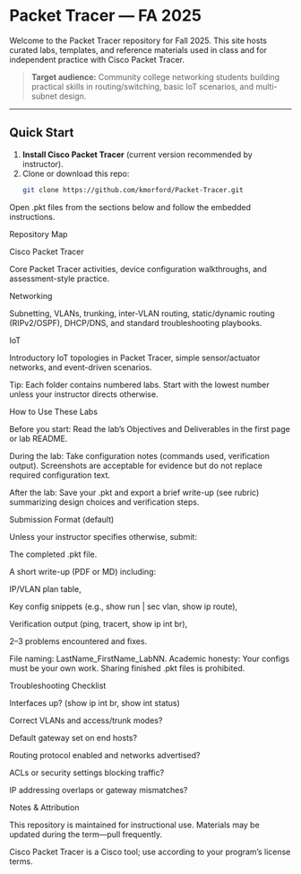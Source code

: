 # Packet Tracer — FA 2025

Welcome to the Packet Tracer repository for Fall 2025. This site hosts curated labs, templates, and reference materials used in class and for independent practice with Cisco Packet Tracer.

> **Target audience:** Community college networking students building practical skills in routing/switching, basic IoT scenarios, and multi-subnet design.

---

## Quick Start

1. **Install Cisco Packet Tracer** (current version recommended by instructor).
2. Clone or download this repo:
   ```bash
   git clone https://github.com/kmorford/Packet-Tracer.git
Open .pkt files from the sections below and follow the embedded instructions.

Repository Map

Cisco Packet Tracer

Core Packet Tracer activities, device configuration walkthroughs, and assessment-style practice.

Networking

Subnetting, VLANs, trunking, inter-VLAN routing, static/dynamic routing (RIPv2/OSPF), DHCP/DNS, and standard troubleshooting playbooks.

IoT

Introductory IoT topologies in Packet Tracer, simple sensor/actuator networks, and event-driven scenarios.

Tip: Each folder contains numbered labs. Start with the lowest number unless your instructor directs otherwise.


How to Use These Labs

Before you start: Read the lab’s Objectives and Deliverables in the first page or lab README.

During the lab: Take configuration notes (commands used, verification output). Screenshots are acceptable for evidence but do not replace required configuration text.

After the lab: Save your .pkt and export a brief write-up (see rubric) summarizing design choices and verification steps.

Submission Format (default)

Unless your instructor specifies otherwise, submit:

The completed .pkt file.

A short write-up (PDF or MD) including:

IP/VLAN plan table,

Key config snippets (e.g., show run | sec vlan, show ip route),

Verification output (ping, tracert, show ip int br),

2–3 problems encountered and fixes.

File naming: LastName_FirstName_LabNN.
Academic honesty: Your configs must be your own work. Sharing finished .pkt files is prohibited.

Troubleshooting Checklist

Interfaces up? (show ip int br, show int status)

Correct VLANs and access/trunk modes?

Default gateway set on end hosts?

Routing protocol enabled and networks advertised?

ACLs or security settings blocking traffic?

IP addressing overlaps or gateway mismatches?

Notes & Attribution

This repository is maintained for instructional use. Materials may be updated during the term—pull frequently.

Cisco Packet Tracer is a Cisco tool; use according to your program’s license terms.
